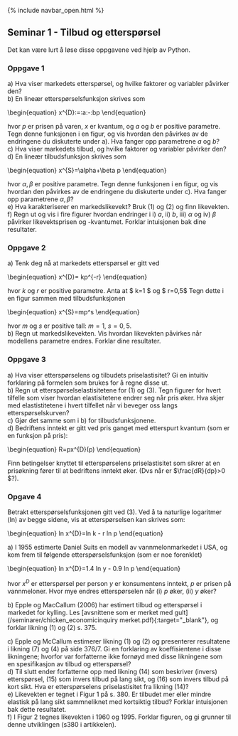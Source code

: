 {% include navbar_open.html %}

## Seminar 1 - Tilbud og etterspørsel   

Det kan være lurt å løse disse oppgavene ved hjelp av Python.   

### Oppgave 1   

a) Hva viser markedets etterspørsel, og hvilke faktorer og variabler påvirker den?   
b) En lineær etterspørselsfunksjon skrives som 

\begin{equation}
   x^{D}\:=\:a\:-\:bp
\end{equation}


hvor _p_ er prisen på varen, _x_ er kvantum, og _a_ og _b_ er positive parametre.
Tegn denne funksjonen i en figur, og vis hvordan den påvirkes av de endringene du diskuterte under a). Hva fanger opp parametrene _a_ og _b_?   
c)  Hva viser markedets tilbud, og hvilke faktorer og variabler påvirker den?   
d) En lineær tilbudsfunksjon skrives som 

\begin{equation}
   x^{S}=\alpha+\beta p
\end{equation}

hvor $\alpha, \beta$ er positive parametre.
Tegn denne funksjonen i en figur, og vis hvordan den påvirkes av de endringene du diskuterte under c). Hva fanger opp parametrene $\alpha, \beta$?   
e) Hva karakteriserer en markedslikevekt? Bruk (1) og (2) og finn likevekten.  
f) Regn ut og vis i fire figurer hvordan endringer i i) _a_, ii) _b_, iii) $\alpha$ og iv) $\beta$ påvirker likevektsprisen og -kvantumet. Forklar intuisjonen bak dine resultater.      


### Oppgave 2   

a) Tenk deg nå at markedets etterspørsel er gitt ved 

\begin{equation}
   x^{D}= kp^{-r}
\end{equation}

hvor _k_ og _r_ er positive parametre. Anta at $ k=1 $ og $ r=0,5$
Tegn dette i en figur sammen med tilbudsfunksjonen 

\begin{equation}
   x^{S}=mp^s
\end{equation}

hvor _m_ og _s_ er positive tall: $m=1$, $s=0,5$.   
b) Regn ut markedslikevekten. Vis hvordan likevekten påvirkes når modellens parametre endres. Forklar dine resultater.   

### Oppgave 3   
a) Hva viser etterspørselens og tilbudets priselastisitet? Gi en intuitiv forklaring på formelen som brukes for å regne disse ut.   
b) Regn ut etterspørselselastisitetene for (1) og (3).
Tegn figurer for hvert tilfelle som viser hvordan elastisitetene endrer seg når pris øker. Hva skjer med elastistitetene i hvert tilfellet når vi beveger oss langs etterspørselskurven?    
c) Gjør det samme som i b) for tilbudsfunksjonene.   
d) Bedriftens inntekt er gitt ved pris ganget med etterspurt kvantum (som er en funksjon på pris):

\begin{equation}
   R=px^{D}(p)
\end{equation}

Finn betingelser knyttet til etterspørselens priselastisitet som sikrer at en prisøkning fører til at bedriftens inntekt øker. (Dvs når er $\frac{dR}{dp}\>0 $?).   

### Opgave 4

Betrakt etterspørselsfunksjonen gitt ved (3). Ved å ta naturlige logaritmer (ln) av begge sidene, vis at etterspørselsen kan skrives som:

\begin{equation}
   ln x^{D}=ln k - r ln p
\end{equation}

a) I 1955 estimerte Daniel Suits en modell av vannmelonmarkedet i USA, og kom frem til følgende etterspørselsfunksjon (som er noe forenklet)

\begin{equation}
   ln x^{D}=1.4 ln y - 0.9 ln p
\end{equation}

hvor $x^D$ er etterspørsel per person $y$ er konsumentens inntekt, $p$ er prisen på vannmeloner. Hvor mye endres etterspørselen når (i) $p$ øker, (ii) $y$ øker?   

b) Epple og MacCallum (2006) har estimert tilbud og etterspørsel i markedet for kylling. Les [avsnittene som er merket med gult](/seminarer/chicken_economicinquiry merket.pdf){:target="_blank"}, og forklar likning (1) og (2) s. 375.

c) Epple og McCallum estimerer likning (1) og (2) og presenterer resultatene i likning (7) og (4) på side 376/7. Gi en forklaring av koeffisientene i disse likningene; hvorfor var forfatterne ikke fornøyd med disse likningene som en spesifikasjon av tilbud og etterspørsel?   
d) Til slutt ender forfatterne opp med likning (14) som beskriver (invers) etterspørsel, (15) som invers tilbud på lang sikt, og (16) som invers tilbud på kort sikt. Hva er etterspørselens priselastisitet fra likning (14)?   
e) Likevekten er tegnet i Figur 1 på s. 380. Er tilbudet mer eller mindre elastisk på lang sikt sammneliknet med kortsiktig tilbud? Forklar intuisjonen bak dette resultatet.    
f) I Figur 2 tegnes likevekten i 1960 og 1995. Forklar figuren, og gi grunner til denne utviklingen (s380 i artikkelen).

